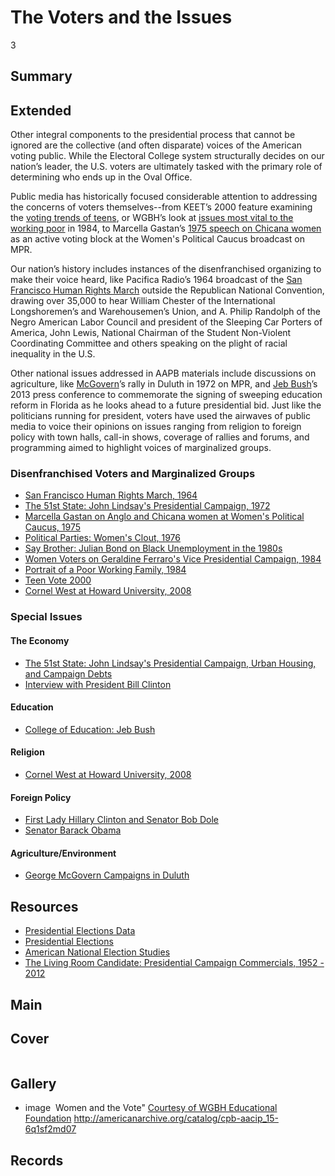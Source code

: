 # The Voters and the Issues

3

## Summary

## Extended
Other integral components to the presidential process that cannot be ignored are the collective (and often disparate) voices of
the American voting public. While the Electoral College system structurally decides on our nation’s leader, the U.S. voters are
ultimately tasked with the primary role of determining who ends up in the Oval Office.

Public media has historically focused considerable attention to addressing the concerns of voters themselves--from KEET’s 2000
feature examining the [voting trends of teens](/catalog/cpb-aacip_426-70zpcgm1), or WGBH’s look at [issues most vital to the working poor](/catalog/cpb-aacip_15-513tt4fs37) in 1984, to Marcella Gastan’s [1975 speech on Chicana women](/catalog/cpb-aacip_43-5t3fx7451p) as an active voting block at the Women's Political Caucus broadcast on MPR.

Our nation’s history includes instances of the disenfranchised organizing to make their voice heard, like Pacifica Radio’s 1964
broadcast of the [San Francisco Human Rights March](/catalog/cpb-aacip_28-s46h12vq7b) outside the Republican National Convention, drawing over 35,000 to hear William Chester of the International Longshoremen’s and Warehousemen’s Union, and A. Philip Randolph of the Negro American Labor Council and president of the Sleeping Car Porters of America, John Lewis, National Chairman of the Student Non-Violent Coordinating Committee and others speaking on the plight of racial inequality in the U.S.

Other national issues addressed in AAPB materials include discussions on agriculture, like [McGovern](/catalog/cpb-aacip_43-j38kd1qx6k)’s rally in Duluth in 1972 on MPR, and [Jeb Bush](/catalog/cpb-aacip_304-66j0zwgs)’s 2013 press conference to commemorate the signing of sweeping education reform in Florida as he looks ahead to a future presidential bid. Just like the politicians running for president, voters have used the airwaves of public media to voice their opinions on issues ranging from religion to foreign policy with town halls, call-in shows, coverage of rallies and forums, and programming aimed to highlight voices of marginalized groups.

### Disenfranchised Voters and Marginalized Groups

- [San Francisco Human Rights March, 1964](/catalog/cpb-aacip_28-s46h12vq7b)
- [The 51st State: John Lindsay's Presidential Campaign, 1972](/catalog/cpb-aacip_75-644qrncj)
- [Marcella Gastan on Anglo and Chicana women at Women's Political Caucus, 1975](/catalog/cpb-aacip_43-5t3fx7451p)
- [Political Parties: Women's Clout, 1976](/catalog/cpb-aacip_81-44pk0tnx)
- [Say Brother: Julian Bond on Black Unemployment in the 1980s](/catalog/cpb-aacip_15-94x54g63)
- [Women Voters on Geraldine Ferraro's Vice Presidential Campaign, 1984](/catalog/cpb-aacip_15-6q1sf2md07)
- [Portrait of a Poor Working Family, 1984](/catalog/cpb-aacip_15-513tt4fs37)
- [Teen Vote 2000](/catalog/cpb-aacip_426-70zpcgm1)
- [Cornel West at Howard University, 2008](/catalog/cpb-aacip_293-7h1dj58r70)

### Special Issues

#### The Economy

- [The 51st State: John Lindsay's Presidential Campaign, Urban Housing, and Campaign Debts](/catalog/cpb-aacip_75-644qrncj)
- [Interview with President Bill Clinton](/catalog/cpb-aacip_503-j96057dh5p)

#### Education

- [College of Education: Jeb Bush](/catalog/cpb-aacip_304-66j0zwgs)

#### Religion

- [Cornel West at Howard University, 2008](/catalog/cpb-aacip_293-7h1dj58r70)

#### Foreign Policy

- [First Lady Hillary Clinton and Senator Bob Dole](/catalog/cpb-aacip_503-wm13n2192p)
- [Senator Barack Obama](/catalog/cpb-aacip_503-q23qv3cs75)

#### Agriculture/Environment

- [George McGovern Campaigns in Duluth](/catalog/cpb-aacip_43-j38kd1qx6k)

## Resources

- [Presidential Elections Data](http://www.presidency.ucsb.edu/elections.php)
- [Presidential Elections](http://www.historycentral.com/elections/)
- [American National Election Studies](http://www.electionstudies.org/)
- [The Living Room Candidate: Presidential Campaign Commercials, 1952 - 2012](http://www.livingroomcandidate.org/)

## Main

## Cover
  <img title="Cover Image" alt="" src="https://s3.amazonaws.com/americanarchive.org/exhibits/Elections_Voters-Issues.jpg">

## Gallery
  - <a class="type">image</a>
    <img alt="" src="https://s3.amazonaws.com/americanarchive.org/exhibits/Elections_Voters-Issues.jpg">
    <a class="caption-text">Women and the Vote"</a>
    <a class="credit-link" href="http://americanarchive.org/catalog/cpb-aacip_15-6q1sf2md07">Courtesy of WGBH Educational Foundation</a>
    <a class="asset-url">http://americanarchive.org/catalog/cpb-aacip_15-6q1sf2md07</a>

## Records
